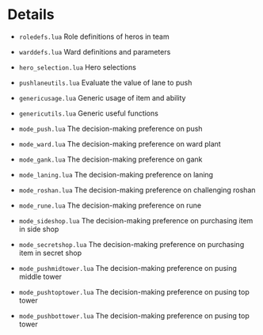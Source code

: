 # Details

+ ```roledefs.lua```
Role definitions of heros in team

+ ```warddefs.lua```
Ward definitions and parameters

+ ```hero_selection.lua```
Hero selections

+ ```pushlaneutils.lua```
Evaluate the value of lane to push

+ ```genericusage.lua```
Generic usage of item and ability

+ ```genericutils.lua```
Generic useful functions

+ ```mode_push.lua```
The decision-making preference on push

+ ```mode_ward.lua```
The decision-making preference on ward plant

+ ```mode_gank.lua```
The decision-making preference on gank

+ ```mode_laning.lua```
The decision-making preference on laning

+ ```mode_roshan.lua```
The decision-making preference on challenging roshan

+ ```mode_rune.lua```
The decision-making preference on rune

+ ```mode_sideshop.lua```
The decision-making preference on purchasing item in side shop

+ ```mode_secretshop.lua```
The decision-making preference on purchasing item in secret shop

+ ```mode_pushmidtower.lua```
The decision-making preference on pusing middle tower

+ ```mode_pushtoptower.lua```
The decision-making preference on pusing top tower

+ ```mode_pushbottower.lua```
The decision-making preference on pusing top tower